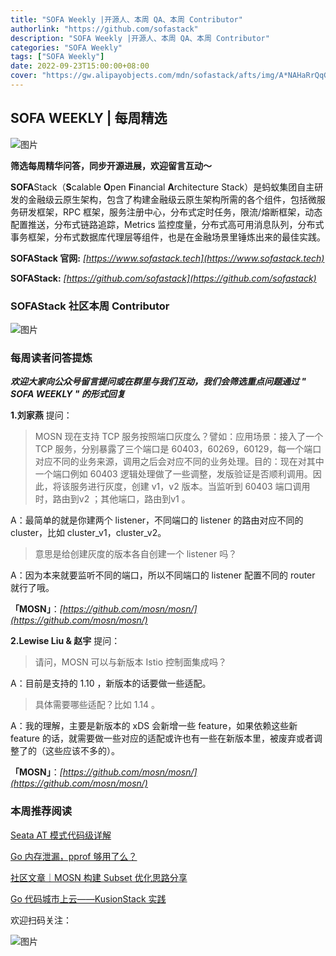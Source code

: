 ```yaml
---
title: "SOFA Weekly |开源人、本周 QA、本周 Contributor"
authorlink: "https://github.com/sofastack"
description: "SOFA Weekly |开源人、本周 QA、本周 Contributor"
categories: "SOFA Weekly"
tags: ["SOFA Weekly"]
date: 2022-09-23T15:00:00+08:00
cover: "https://gw.alipayobjects.com/mdn/sofastack/afts/img/A*NAHaRrQqGzAAAAAAAAAAAAAAARQnAQ"
---
```


## SOFA WEEKLY | 每周精选

![图片](https://p3-juejin.byteimg.com/tos-cn-i-k3u1fbpfcp/1e08fca65f7643c783d33f590bb41d5a~tplv-k3u1fbpfcp-zoom-1.image)

**筛选每周精华问答，同步开源进展，欢迎留言互动～**

**SOFA**Stack（**S**calable **O**pen **F**inancial **A**rchitecture Stack）是蚂蚁集团自主研发的金融级云原生架构，包含了构建金融级云原生架构所需的各个组件，包括微服务研发框架，RPC 框架，服务注册中心，分布式定时任务，限流/熔断框架，动态配置推送，分布式链路追踪，Metrics 监控度量，分布式高可用消息队列，分布式事务框架，分布式数据库代理层等组件，也是在金融场景里锤炼出来的最佳实践。

**SOFAStack 官网:** *[https://www.sofastack.tech](https://www.sofastack.tech)*

**SOFAStack:** *[https://github.com/sofastack](https://github.com/sofastack)*

### SOFAStack 社区本周 Contributor

![图片](https://gw.alipayobjects.com/mdn/rms_1c90e8/afts/img/A*KyU6RYZXTP0AAAAAAAAAAAAAARQnAQ)

### 每周读者问答提炼

***欢迎大家向公众号留言提问或在群里与我们互动，我们会筛选重点问题通过 " SOFA WEEKLY " 的形式回复***

**1.刘家燕** 提问：

>MOSN 现在支持 TCP 服务按照端口灰度么？譬如：应用场景：接入了一个 TCP 服务，分别暴露了三个端口是 60403，60269，60129，每一个端口对应不同的业务来源，调用之后会对应不同的业务处理。目的：现在对其中一个端口例如 60403 逻辑处理做了一些调整，发版验证是否顺利调用。因此，将该服务进行灰度，创建 v1，v2 版本。当监听到 60403 端口调用时，路由到v2 ；其他端口，路由到v1 。

A：最简单的就是你建两个 listener，不同端口的 listener 的路由对应不同的 cluster，比如 cluster_v1，cluster_v2。

>意思是给创建灰度的版本各自创建一个 listener 吗？

A：因为本来就要监听不同的端口，所以不同端口的 listener 配置不同的 router 就行了哦。

**「MOSN」**：*[https://github.com/mosn/mosn/](https://github.com/mosn/mosn/)*

**2.Lewise Liu & 赵宇** 提问：

>请问，MOSN 可以与新版本 Istio 控制面集成吗？

A：目前是支持的 1.10 ，新版本的话要做一些适配。

>具体需要哪些适配？比如 1.14 。

A：我的理解，主要是新版本的 xDS 会新增一些 feature，如果依赖这些新 feature 的话，就需要做一些对应的适配或许也有一些在新版本里，被废弃或者调整了的（这些应该不多的）。

**「MOSN」**：*[https://github.com/mosn/mosn/](https://github.com/mosn/mosn/)*

### 本周推荐阅读

[Seata AT 模式代码级详解](https://mp.weixin.qq.com/s/qicDuZPhbGbKgUAbvZNemQ)

[Go 内存泄漏，pprof 够用了么？](https://mp.weixin.qq.com/s/Br8iPafpfaSD8_oBJ4bUPw)

[社区文章｜MOSN 构建 Subset 优化思路分享](https://mp.weixin.qq.com/s?__biz=MzUzMzU5Mjc1Nw==&mid=2247511573&idx=1&sn=86019e1570b797f0d4c7f4aa2bcf2ad3&chksm=faa341cfcdd4c8d9aea24212d29c31f2732ec88ee65271703d2caa96dabc114e873f975fec8f&scene=21&token=560986722&lang=zh_CN)

[Go 代码城市上云——KusionStack 实践](https://mp.weixin.qq.com/s?__biz=MzUzMzU5Mjc1Nw==&mid=2247515572&idx=1&sn=8fffc0fb13ffc8346e3ab151978d947f&chksm=faa3526ecdd4db789035b4c297811524cdf3ec6b659e283b0f9858147c7e37c4fea8b14b2fc6&scene=21&token=560986722&lang=zh_CN)

欢迎扫码关注：

![图片](https://p3-juejin.byteimg.com/tos-cn-i-k3u1fbpfcp/e19d0a6d7f734ad6a585cde82ae4f3bf~tplv-k3u1fbpfcp-zoom-1.image)
